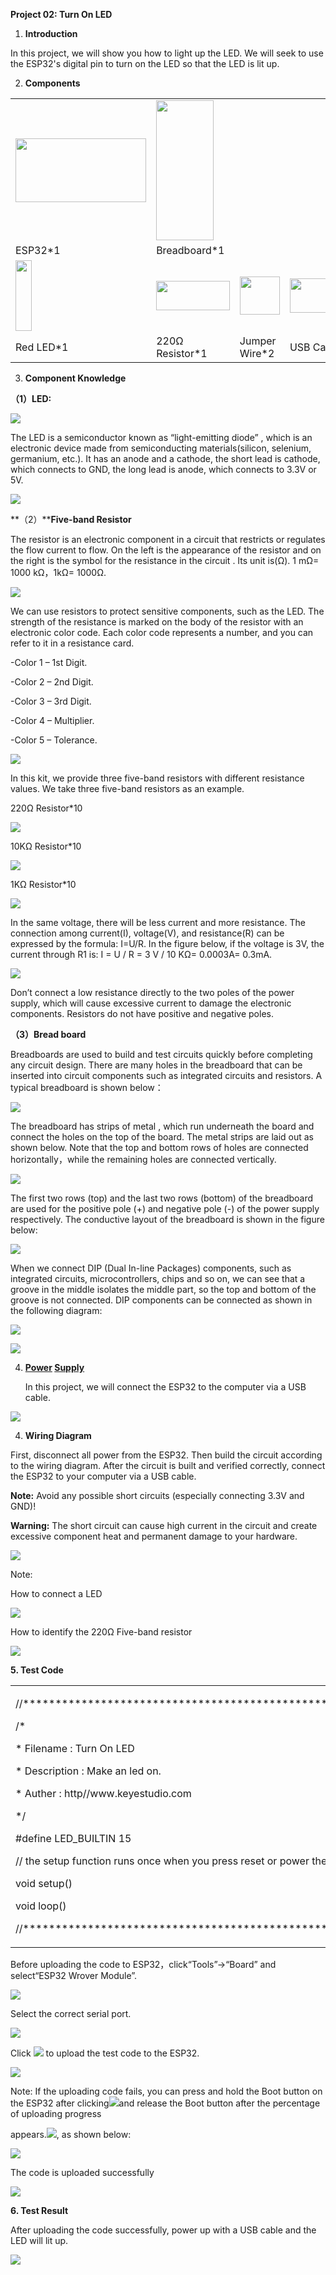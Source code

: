 **Project 02: Turn On LED**

1.  **Introduction**

In this project, we will show you how to light up the LED. We will seek
to use the ESP32's digital pin to turn on the LED so that the LED is lit
up.

2.  **Components**

<table>
<tbody>
<tr class="odd">
<td><img src="https://raw.githubusercontent.com/keyestudio/KS5011-KS5011F-Keyestudio-ESP32-Learning-Kit-Complete-Edition-Raspberry-Pi/master/media/56053f7126905c6def63919c661d5c0a.jpeg" style="width:2.17847in;height:1.0625in" /></td>
<td><img src="https://raw.githubusercontent.com/keyestudio/KS5011-KS5011F-Keyestudio-ESP32-Learning-Kit-Complete-Edition-Raspberry-Pi/master/media/e380dd26e4825be9a768973802a55fe6.png" style="width:0.95208in;height:2.33472in" /></td>
<td></td>
<td></td>
</tr>
<tr class="even">
<td>ESP32*1</td>
<td>Breadboard*1</td>
<td></td>
<td></td>
</tr>
<tr class="odd">
<td><img src="https://raw.githubusercontent.com/keyestudio/KS5011-KS5011F-Keyestudio-ESP32-Learning-Kit-Complete-Edition-Raspberry-Pi/master/media/7eb361d680dfa351f07f8527aeb37abd.png" style="width:0.275in;height:1.17361in" /></td>
<td><img src="https://raw.githubusercontent.com/keyestudio/KS5011-KS5011F-Keyestudio-ESP32-Learning-Kit-Complete-Edition-Raspberry-Pi/master/media/098a2730d0b0a2a4b2079e0fc87fd38b.png" style="width:1.22639in;height:0.49236in" /></td>
<td><img src="https://raw.githubusercontent.com/keyestudio/KS5011-KS5011F-Keyestudio-ESP32-Learning-Kit-Complete-Edition-Raspberry-Pi/master/media/c801a7baee258ff7f5f28ac6e9a7097b.png" style="width:0.66736in;height:0.64097in" /></td>
<td><img src="https://raw.githubusercontent.com/keyestudio/KS5011-KS5011F-Keyestudio-ESP32-Learning-Kit-Complete-Edition-Raspberry-Pi/master/media/7dcbd02995be3c142b2f97df7f7c03ce.png" style="width:1.05903in;height:0.56667in" /></td>
</tr>
<tr class="even">
<td>Red LED*1</td>
<td>220Ω Resistor*1</td>
<td>Jumper Wire*2</td>
<td>USB Cable*1</td>
</tr>
</tbody>
</table>

3.  **Component Knowledge**

**（1）LED:**

![](/media/081141eed6146deed2bfbd8e55a8465b.jpeg)

The LED is a semiconductor known as “light-emitting diode” , which is an
electronic device made from semiconducting materials(silicon, selenium,
germanium, etc.). It has an anode and a cathode, the short lead is
cathode, which connects to GND, the long lead is anode, which connects
to 3.3V or 5V.

![](/media/f70404aa49540fd7aecae944c7c01f83.jpeg)

**（2）****Five-band Resistor**

The resistor is an electronic component in a circuit that restricts or
regulates the flow current to flow. On the left is the appearance of the
resistor and on the right is the symbol for the resistance in the
circuit . Its unit is(Ω). 1 mΩ= 1000 kΩ，1kΩ= 1000Ω.

![](/media/f6079fe22518f0fc1b0c3a3b93a516a1.png)

We can use resistors to protect sensitive components, such as the LED.
The strength of the resistance is marked on the body of the resistor
with an electronic color code. Each color code represents a number, and
you can refer to it in a resistance card.

\-Color 1 – 1st Digit.

\-Color 2 – 2nd Digit.

\-Color 3 – 3rd Digit.

\-Color 4 – Multiplier.

\-Color 5 – Tolerance.

![](/media/c3df005312cd9f6d4cdae6abf3cddb83.png)

In this kit, we provide three five-band resistors with different
resistance values. We take three five-band resistors as an example.

220Ω Resistor\*10

![](/media/55c0199544e9819328f6d5778f10d7d0.png)

10KΩ Resistor\*10

![](/media/246cf3885dc837c458a28123885c9f7b.png)

1KΩ Resistor\*10

![](/media/19f5dfc51adfd79b04c3b164529767ed.png)

In the same voltage, there will be less current and more resistance. The
connection among current(I), voltage(V), and resistance(R) can be
expressed by the formula: I=U/R. In the figure below, if the voltage is
3V, the current through R1 is: I = U / R = 3 V / 10 KΩ= 0.0003A= 0.3mA.

![](/media/b3eec552e4dfad361833730698621776.png)

Don’t connect a low resistance directly to the two poles of the power
supply, which will cause excessive current to damage the electronic
components. Resistors do not have positive and negative poles.

**（3）Bread board**

Breadboards are used to build and test circuits quickly before
completing any circuit design. There are many holes in the breadboard
that can be inserted into circuit components such as integrated circuits
and resistors. A typical breadboard is shown below：

![](/media/612c1381811b2d780d5f6ed6a7ec3701.png)

The breadboard has strips of metal , which run underneath the board and
connect the holes on the top of the board. The metal strips are laid out
as shown below. Note that the top and bottom rows of holes are connected
horizontally，while the remaining holes are connected vertically.

![](/media/b45e70b961537035c85878b73d371725.png)

The first two rows (top) and the last two rows (bottom) of the
breadboard are used for the positive pole (+) and negative pole (-) of
the power supply respectively. The conductive layout of the breadboard
is shown in the figure below:

![](/media/d5478bd5eac558252cbc235479d979eb.png)

When we connect DIP (Dual In-line Packages) components, such as
integrated circuits, microcontrollers, chips and so on, we can see that
a groove in the middle isolates the middle part, so the top and bottom
of the groove is not connected. DIP components can be connected as shown
in the following diagram:

![](/media/50caf14e911c4244779e99445c658db6.png)

![](/media/9b66ae2199e77fbc99b7b278dac0b567.png)

4)  **[Power](javascript:;) [Supply](javascript:;)**
    
    In this project, we will connect the ESP32 to the computer via a USB
    cable.

![](/media/56053f7126905c6def63919c661d5c0a.jpeg)

4.  **Wiring Diagram**

First, disconnect all power from the ESP32. Then build the circuit
according to the wiring diagram. After the circuit is built and verified
correctly, connect the ESP32 to your computer via a USB cable.

**Note:** Avoid any possible short circuits (especially connecting 3.3V
and GND)\!

**Warning:** The short circuit can cause high current in the circuit and
create excessive component heat and permanent damage to your hardware.

![](/media/0735997593c8858ad6441d8e9867206f.png)

Note:

How to connect a LED

![](/media/42ff6f405dfa128593827de5aa03e94b.png)

How to identify the 220Ω Five-band resistor

![](/media/55c0199544e9819328f6d5778f10d7d0.png)

**5. Test Code**

<table>
<tbody>
<tr class="odd">
<td><p>//**********************************************************************</p>
<p>/*</p>
<p>* Filename : Turn On LED</p>
<p>* Description : Make an led on.</p>
<p>* Auther : http//www.keyestudio.com</p>
<p>*/</p>
<p>#define LED_BUILTIN 15</p>
<p>// the setup function runs once when you press reset or power the board</p>
<p>void setup() </p>
<p>void loop() </p>
<p>//*************************************************************************************</p></td>
</tr>
</tbody>
</table>

Before uploading the code to ESP32，click“Tools”→“Board” and select“ESP32
Wrover Module”.

![](/media/fe73bbd726dbe38bb24f9c0d735c90ec.png)

Select the correct serial port.

![](/media/b71d7b72d007d65f0df7b9eb2b46745a.png)

Click ![](/media/b0d41283bf5ae66d2d5ab45db15331ba.png) to upload the test code to the ESP32.

![](/media/c667e2a781af94ea0cc8b67b4af99b58.png)

Note: If the uploading code fails, you can press and hold the Boot
button on the ESP32 after clicking![](/media/d09c4a31563f04a42d451e7bc1a5fb8a.png)and release the
Boot button after the percentage of uploading progress

appears.![](/media/dc77bfcf5851c8f43aab6cbe7cec7920.png), as shown below:  

![](/media/157ee2e7687559d9812d24edec758150.png)

The code is uploaded successfully

![](/media/e6bd4b99e07cab3791c5a84976761abe.png)

**6. Test Result**

After uploading the code successfully, power up with a USB cable and the
LED will lit up.

![](/media/77dec960e108229b6d97b4af9a2db902.png)
